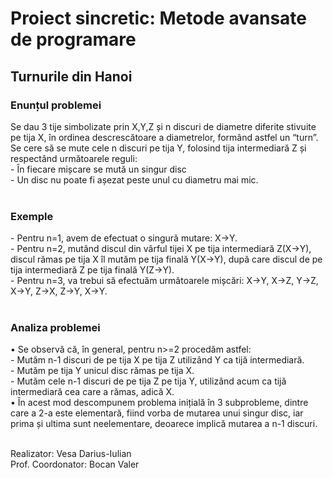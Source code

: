 <h1>Proiect sincretic: Metode avansate de programare</h1>

<h2>Turnurile din Hanoi</h2>
	<h3>Enunțul problemei</h3>
	Se dau 3 tije simbolizate prin X,Y,Z și n discuri de diametre diferite stivuite pe tija X, în ordinea descrescătoare a diametrelor, formând astfel un “turn”. Se cere să se mute cele n discuri pe tija Y, folosind tija intermediară Z și respectând următoarele reguli:<br>
-	În fiecare mișcare se mută un singur disc<br>
-	Un disc nu poate fi așezat peste unul cu diametru mai mic.<br><br>
<h3>Exemple</h3>
-	Pentru n=1, avem de efectuat o singură mutare: X->Y.<br>
-	Pentru n=2, mutând discul din vârful tijei X pe tija intermediară Z(X->Y), discul rămas pe tija X îl mutăm pe tija finală Y(X->Y), după care discul de pe tija intermediară Z pe tija finală Y(Z->Y).<br>
-	Pentru n=3, va trebui să efectuăm următoarele mișcări: X->Y, X->Z, Y->Z, X->Y, Z->X, Z->Y, X->Y. <br><br>
<h3>Analiza problemei</h3>
•	Se observă că, în general, pentru n>=2 procedăm astfel:<br>
-	Mutăm n-1 discuri de pe tija X pe tija Z utilizând Y ca tijă intermediară.<br>
-	Mutăm pe tija Y unicul disc rămas pe tija X.<br>
-	Mutăm cele n-1 discuri de pe tija Z pe tija Y, utilizând acum ca tijă intermediară cea care a rămas, adică X.<br>
•	În acest mod descompunem problema inițială în 3 subprobleme, dintre care a 2-a este elementară, fiind vorba de mutarea unui singur disc, iar prima și ultima sunt neelementare, deoarece implică mutarea a n-1 discuri.
<br><br>

Realizator: Vesa Darius-Iulian<br>
Prof. Coordonator: Bocan Valer
